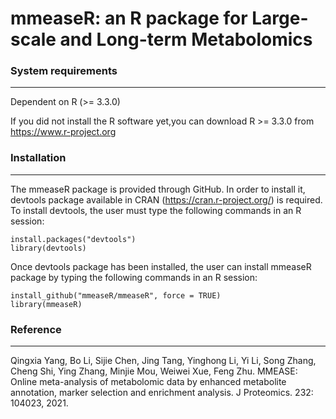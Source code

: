 # mmeaseR: an R package for Large-scale and Long-term Metabolomics


### System requirements
--------------------------------------------------------------------

Dependent on R (>= 3.3.0)

If you did not install the R software yet,you can download R >= 3.3.0  from https://www.r-project.org


### Installation
--------------------------------------------------------------------
     
The mmeaseR package is provided through GitHub. In order to install it, devtools package available in CRAN (https://cran.r-project.org/) is required. To install devtools, the user must type the following commands in an R session:
    
    install.packages("devtools")
    library(devtools)

Once devtools package has been installed, the user can install mmeaseR package by typing the following commands in an R session:

    install_github("mmeaseR/mmeaseR", force = TRUE)
    library(mmeaseR)

### Reference
--------------------------------------------------------------------

Qingxia Yang, Bo Li, Sijie Chen, Jing Tang, Yinghong Li, Yi Li, Song Zhang, Cheng Shi, Ying Zhang, Minjie Mou, Weiwei Xue, Feng Zhu. MMEASE: Online meta-analysis of metabolomic data by enhanced metabolite annotation, marker selection and enrichment analysis. J Proteomics. 232: 104023, 2021.
